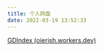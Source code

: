 ```yaml
---
title: 个人网盘
date: 2022-03-19 13:52:33
---
```


[GDIndex (oierjsh.workers.dev)](https://odd-wave-486e.oierjsh.workers.dev/)

